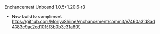 Enchancement Unbound 1.0.5+1.20.6-r3
- New build to compliment https://github.com/MoriyaShiine/enchancement/commit/e7460a3fd8ad4383e9ae2cd1016f3b0b3e31a609